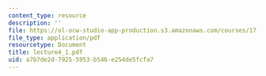 ```yaml
---
content_type: resource
description: ''
file: https://ol-ocw-studio-app-production.s3.amazonaws.com/courses/17-037-american-political-thought-spring-2004/a7b7de2d79255953b546e254de5fcfa7_lecture4_1.pdf
file_type: application/pdf
resourcetype: Document
title: lecture4_1.pdf
uid: a7b7de2d-7925-5953-b546-e254de5fcfa7
---
```

